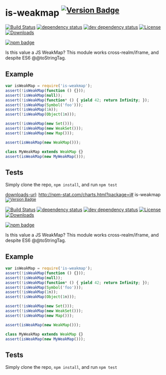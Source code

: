 # is-weakmap <sup>[![Version Badge][2]][1]</sup>

[![Build Status][3]][4]
[![dependency status][5]][6]
[![dev dependency status][7]][8]
[![License][license-image]][license-url]
[![Downloads][downloads-image]][downloads-url]

[![npm badge][11]][1]

Is this value a JS WeakMap? This module works cross-realm/iframe, and despite ES6 @@toStringTag.

## Example

```js
var isWeakMap = require('is-weakmap');
assert(!isWeakMap(function () {}));
assert(!isWeakMap(null));
assert(!isWeakMap(function* () { yield 42; return Infinity; });
assert(!isWeakMap(Symbol('foo')));
assert(!isWeakMap(1n));
assert(!isWeakMap(Object(1n)));

assert(!isWeakMap(new Set()));
assert(!isWeakMap(new WeakSet()));
assert(!isWeakMap(new Map()));

assert(isWeakMap(new WeakMap()));

class MyWeakMap extends WeakMap {}
assert(isWeakMap(new MyWeakMap()));
```

## Tests
Simply clone the repo, `npm install`, and run `npm test`

[1]: https://npmjs.org/package/is-weakmap
[2]: http://versionbadg.es/inspect-js/is-weakmap.svg
[3]: https://travis-ci.org/inspect-js/is-weakmap.svg
[4]: https://travis-ci.org/inspect-js/is-weakmap
[5]: https://david-dm.org/inspect-js/is-weakmap.svg
[6]: https://david-dm.org/inspect-js/is-weakmap
[7]: https://david-dm.org/inspect-js/is-weakmap/dev-status.svg
[8]: https://david-dm.org/inspect-js/is-weakmap#info=devDependencies
[11]: https://nodei.co/npm/is-weakmap.png?downloads=true&stars=true
[license-image]: http://img.shields.io/npm/l/is-weakmap.svg
[license-url]: LICENSE
[downloads-image]: http://img.shields.io/npm/dm/is-weakmap.svg
[downloads-url]: http://npm-stat.com/charts.html?package=i# is-weakmap <sup>[![Version Badge][2]][1]</sup>

[![Build Status][3]][4]
[![dependency status][5]][6]
[![dev dependency status][7]][8]
[![License][license-image]][license-url]
[![Downloads][downloads-image]][downloads-url]

[![npm badge][11]][1]

Is this value a JS WeakMap? This module works cross-realm/iframe, and despite ES6 @@toStringTag.

## Example

```js
var isWeakMap = require('is-weakmap');
assert(!isWeakMap(function () {}));
assert(!isWeakMap(null));
assert(!isWeakMap(function* () { yield 42; return Infinity; });
assert(!isWeakMap(Symbol('foo')));
assert(!isWeakMap(1n));
assert(!isWeakMap(Object(1n)));

assert(!isWeakMap(new Set()));
assert(!isWeakMap(new WeakSet()));
assert(!isWeakMap(new Map()));

assert(isWeakMap(new WeakMap()));

class MyWeakMap extends WeakMap {}
assert(isWeakMap(new MyWeakMap()));
```

## Tests
Simply clone the repo, `npm install`, and run `npm test`

[1]: https://npmjs.org/package/is-weakmap
[2]: http://versionbadg.es/inspect-js/is-weakmap.svg
[3]: https://travis-ci.org/inspect-js/is-weakmap.svg
[4]: https://travis-ci.org/inspect-js/is-weakmap
[5]: https://david-dm.org/inspect-js/is-weakmap.svg
[6]: https://david-dm.org/inspect-js/is-weakmap
[7]: https://david-dm.org/inspect-js/is-weakmap/dev-status.svg
[8]: https://david-dm.org/inspect-js/is-weakmap#info=devDependencies
[11]: https://nodei.co/npm/is-weakmap.png?downloads=true&stars=true
[license-image]: http://img.shields.io/npm/l/is-weakmap.svg
[license-url]: LICENSE
[downloads-image]: http://img.shields.io/npm/dm/is-weakmap.svg
[downloads-url]: http://npm-stat.com/charts.html?package=is-weakmap
